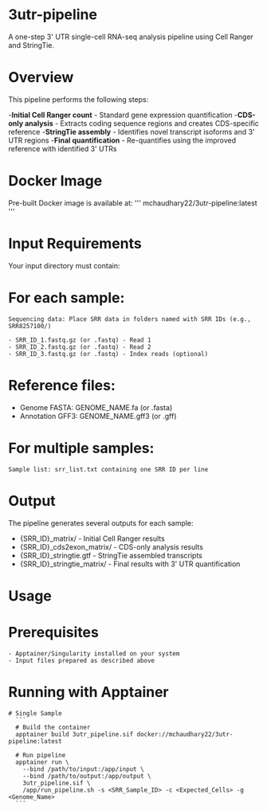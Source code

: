 # 3utr-pipeline
A one-step 3' UTR single-cell RNA-seq analysis pipeline using Cell Ranger and StringTie.

# Overview
This pipeline performs the following steps:

-**Initial Cell Ranger count** - Standard gene expression quantification
-**CDS-only analysis** - Extracts coding sequence regions and creates CDS-specific reference
-**StringTie assembly** - Identifies novel transcript isoforms and 3' UTR regions
-**Final quantification** - Re-quantifies using the improved reference with identified 3' UTRs

# Docker Image
Pre-built Docker image is available at: 
'''
mchaudhary22/3utr-pipeline:latest
'''

# Input Requirements
Your input directory must contain:
  # For each sample:
    Sequencing data: Place SRR data in folders named with SRR IDs (e.g., SRR8257100/)
    
    - SRR_ID_1.fastq.gz (or .fastq) - Read 1
    - SRR_ID_2.fastq.gz (or .fastq) - Read 2
    - SRR_ID_3.fastq.gz (or .fastq) - Index reads (optional)


  # Reference files:

   - Genome FASTA: GENOME_NAME.fa (or .fasta)
   - Annotation GFF3: GENOME_NAME.gff3 (or .gff)

  #  For multiple samples:
    Sample list: srr_list.txt containing one SRR ID per line

# Output
The pipeline generates several outputs for each sample:

- {SRR_ID}_matrix/ - Initial Cell Ranger results
- {SRR_ID}_cds2exon_matrix/ - CDS-only analysis results
- {SRR_ID}_stringtie.gtf - StringTie assembled transcripts
- {SRR_ID}_stringtie_matrix/ - Final results with 3' UTR quantification

# Usage
  # Prerequisites

    - Apptainer/Singularity installed on your system
    - Input files prepared as described above

  # Running with Apptainer
    # Single Sample
      ```
      # Build the container 
      apptainer build 3utr_pipeline.sif docker://mchaudhary22/3utr-pipeline:latest
      
      # Run pipeline
      apptainer run \
        --bind /path/to/input:/app/input \
        --bind /path/to/output:/app/output \
        3utr_pipeline.sif \
        /app/run_pipeline.sh -s <SRR_Sample_ID> -c <Expected_Cells> -g <Genome_Name>
      ```
